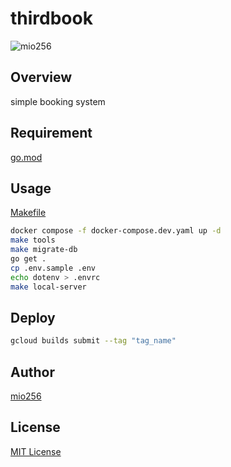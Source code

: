 # thirdbook

![mio256](https://avatars.githubusercontent.com/u/71450182)

## Overview

simple booking system

## Requirement

[go.mod](./go.mod)

## Usage

[Makefile](./Makefile)

```sh
docker compose -f docker-compose.dev.yaml up -d
make tools
make migrate-db
go get .
cp .env.sample .env
echo dotenv > .envrc
make local-server
```

## Deploy

```sh
gcloud builds submit --tag "tag_name"
```

## Author

[mio256](https://github.com/mio256)

## License

[MIT License](./LICENSE)
